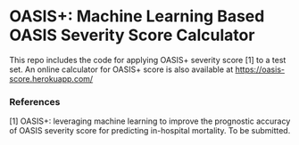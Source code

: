 # OASIS+: Machine Learning Based OASIS Severity Score Calculator #

This repo includes the code for applying OASIS+ severity score [1] to a test set.
An online calculator for OASIS+ score is also available at https://oasis-score.herokuapp.com/


### References ###
[1] OASIS+: leveraging machine learning to improve the prognostic accuracy of OASIS severity score for predicting in-hospital mortality. To be submitted.
